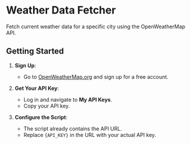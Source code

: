 # Weather Data Fetcher

Fetch current weather data for a specific city using the OpenWeatherMap API.

## Getting Started

1. **Sign Up**:
   - Go to [OpenWeatherMap.org](https://openWeatherMap.org) and sign up for a free account.

2. **Get Your API Key**:
   - Log in and navigate to **My API Keys**.
   - Copy your API key.

3. **Configure the Script**:
   - The script already contains the API URL.
   - Replace `{API_KEY}` in the URL with your actual API key.